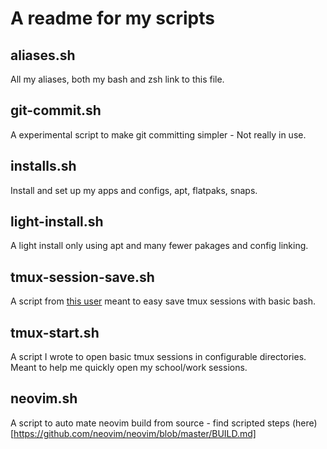
# A readme for my scripts

## aliases.sh
All my aliases, both my bash and zsh link to this file.

## git-commit.sh
A experimental script to make git committing simpler - Not really in use.

## installs.sh
Install and set up my apps and configs, apt, flatpaks, snaps.

## light-install.sh
A light install only using apt and many fewer pakages and config linking.

## tmux-session-save.sh
A script from [this user](https://github.com/mislav/dotfiles/blob/d2af5900fce38238d1202aa43e7332b20add6205/bin/tmux-session) meant to easy save tmux sessions with basic bash.

## tmux-start.sh
A script I wrote to open basic tmux sessions in configurable directories. Meant to help me quickly open my school/work sessions.

## neovim.sh
A script to auto mate neovim build from source - find scripted steps (here)[https://github.com/neovim/neovim/blob/master/BUILD.md]

